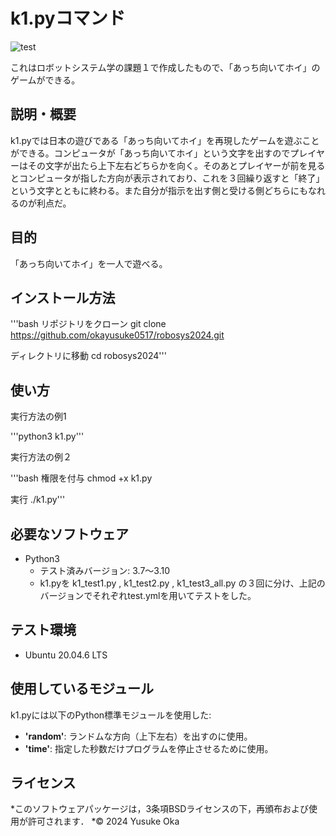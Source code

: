 # k1.pyコマンド
![test](https://github.com/okayusuke0517/robosys2024/actions/workflows/test.yml/badge.svg)

これはロボットシステム学の課題１で作成したもので、「あっち向いてホイ」のゲームができる。

## 説明・概要

k1.pyでは日本の遊びである「あっち向いてホイ」を再現したゲームを遊ぶことができる。コンピュータが「あっち向いてホイ」という文字を出すのでプレイヤーはその文字が出たら上下左右どちらかを向く。そのあとプレイヤーが前を見るとコンピュータが指した方向が表示されており、これを３回繰り返すと「終了」という文字とともに終わる。また自分が指示を出す側と受ける側どちらにもなれるのが利点だ。

## 目的

「あっち向いてホイ」を一人で遊べる。

## インストール方法

'''bash
リポジトリをクローン
git clone https://github.com/okayusuke0517/robosys2024.git

ディレクトリに移動
cd robosys2024'''

## 使い方

実行方法の例1

'''python3 k1.py'''

実行方法の例２

'''bash
権限を付与
chmod +x k1.py

実行
./k1.py'''

## 必要なソフトウェア

- Python3
  - テスト済みバージョン: 3.7～3.10
  - k1.pyを k1\_test1.py , k1\_test2.py , k1\_test3\_all.py
    の３回に分け、上記のバージョンでそれぞれtest.ymlを用いてテストをした。  

## テスト環境

- Ubuntu 20.04.6 LTS

## 使用しているモジュール

k1.pyには以下のPython標準モジュールを使用した:

- **'random'**:
  ランドムな方向（上下左右）を出すのに使用。
- **'time'**:
  指定した秒数だけプログラムを停止させるために使用。

## ライセンス

*このソフトウェアパッケージは，3条項BSDライセンスの下，再頒布および使用が許可されます．
*© 2024 Yusuke Oka

